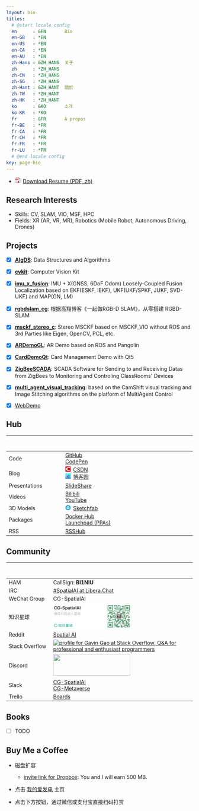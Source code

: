 ```yaml
---
layout: bio
titles:
  # @start locale config
  en      : &EN       Bio
  en-GB   : *EN
  en-US   : *EN
  en-CA   : *EN
  en-AU   : *EN
  zh-Hans : &ZH_HANS  关于
  zh      : *ZH_HANS
  zh-CN   : *ZH_HANS
  zh-SG   : *ZH_HANS
  zh-Hant : &ZH_HANT  關於
  zh-TW   : *ZH_HANT
  zh-HK   : *ZH_HANT
  ko      : &KO       소개
  ko-KR   : *KO
  fr      : &FR       À propos
  fr-BE   : *FR
  fr-CA   : *FR
  fr-CH   : *FR
  fr-FR   : *FR
  fr-LU   : *FR
  # @end locale config
key: page-bio
---
```


* <a href="https://cggos.github.io/assets/HongchenGao-CV.pdf" target="_blank"><img src="assets/images/logo_pdf.jpg" style="width:1em;margin-right:.5em;" alt="PDF icon">Download Resume (PDF, zh)</a>


## Research Interests

* Skills: CV, SLAM, VIO, MSF, HPC
* Fields: XR (AR, VR, MR), Robotics (Mobile Robot, Autonomous Driving, Drones)


## Projects

* [x] **[AlgDS](https://github.com/cggos/AlgDS)**: Data Structures and Algorithms

* [x] **[cvkit](https://github.com/cggos/cvkit)**: Computer Vision Kit 

* [x] **[imu_x_fusion](https://github.com/cggos/imu_x_fusion)**: IMU + X(GNSS, 6DoF Odom) Loosely-Coupled Fusion Localization based on EKF(ESKF, IEKF), UKF(UKF/SPKF, JUKF, SVD-UKF) and MAP(GN, LM)

* [x] **[rgbdslam_cg](https://github.com/cggos/rgbdslam_cg)**: 根据高翔博客《一起做RGB-D SLAM》，从零搭建 RGBD-SLAM

* [x] **[msckf_stereo_c](https://github.com/cggos/msckf_stereo_c)**: Stereo MSCKF based on MSCKF_VIO without ROS and 3rd Parties like Eigen, OpenCV, PCL, etc.

* [x] **[ARDemoGL](https://github.com/cggos/ARDemoGL)**: AR Demo based on ROS and Pangolin

* [x] **[CardDemoQt](https://github.com/cggos/CardDemoQt)**: Card Management Demo with Qt5

* [x] **[ZigBeeSCADA](https://github.com/cggos/ZigBeeSCADA)**: SCADA Software for Sending to and Receiving Datas from ZigBees to Monitoring and Controling ClassRooms' Devices

* [x] **[multi_agent_visual_tracking](https://github.com/cggos/multi_agent_visual_tracking)**: based on the CamShift visual tracking and Image Stitching algorithms on the platform of MultiAgent Control

* [x] [WebDemo](https://cggos.github.io/projects/homepage.html)


## Hub

| &emsp; &emsp; &emsp; &emsp; &emsp; &emsp; &emsp; &emsp; &emsp; &emsp; | &emsp; &emsp; &emsp; &emsp; &emsp; &emsp; &emsp; &emsp; &emsp; &emsp; &emsp; &emsp; &emsp; &emsp; &emsp; &emsp; &emsp; &emsp; &emsp; &emsp; &emsp; &emsp; &emsp; &emsp; &emsp; &emsp; &emsp; &emsp; &emsp; &emsp; |
|---------------|--------|
| Code          | [GitHub](https://github.com/cggos) <br/> [CodePen](https://codepen.io/cggos) |
| Blog          | <a href="https://blog.csdn.net/u011178262"><img src="assets/images/logo_csdn.png" style="width:1em;margin-right:.5em;" alt="CSDN icon">CSDN</a> <br/> <a href="https://www.cnblogs.com/gaohongchen01"><img src="assets/images/logo_cnblogs.jpg" style="width:1em;margin-right:.5em;" alt="cnblogs icon">博客园</a> |
| Presentations | [SlideShare](https://www2.slideshare.net/HongchenGao)  |
| Videos        | [Bilibili](https://space.bilibili.com/158441969) <br/> [YouTube](https://www.youtube.com/channel/UCqcvAd87uSB4rl7fJ0nHGjA)  |
| 3D Models     | <a href="https://sketchfab.com/cggos"><img src="assets/images/logo_sketchfab.png" style="width:1em;margin-right:.5em;" alt="cnblogs icon">Sketchfab</a> |
| Packages      | [Docker Hub](https://hub.docker.com/u/cggos) <br/> [Launchpad (PPAs)](https://launchpad.net/~cggos) |
| RSS           | [RSSHub](https://rsshub.cgabc.xyz) |


## Community

| &emsp; &emsp; &emsp; &emsp; &emsp; &emsp; &emsp; &emsp; &emsp; &emsp; | &emsp; &emsp; &emsp; &emsp; &emsp; &emsp; &emsp; &emsp; &emsp; &emsp; &emsp; &emsp; &emsp; &emsp; &emsp; &emsp; &emsp; &emsp; &emsp; &emsp; &emsp; &emsp; &emsp; &emsp; &emsp; &emsp; &emsp; &emsp; &emsp; &emsp; |
|---------------|--------|
| HAM           | CallSign: **BI1NIU** |
| IRC           | [#SpatialAI at Libera.Chat](https://web.libera.chat/#SpatialAI)  |
| WeChat Group  | CG-SpatialAI |
| 知识星球       | <a href="https://wx.zsxq.com/dweb2/index/group/88858588552122" target="_blank"><img src="/assets/images/logo_zsxq.png" width="210" height="66" alt="" title=""></a> |
| Reddit        | [Spatial AI](https://www.reddit.com/r/SpatialAI/) |
| Stack Overflow | <a href="https://stackoverflow.com/users/6560660/gavin-gao" target="_blank"><img src="https://stackoverflow.com/users/flair/6560660.png" width="208" height="58" alt="profile for Gavin Gao at Stack Overflow, Q&amp;A for professional and enthusiast programmers" title="profile for Gavin Gao at Stack Overflow, Q&amp;A for professional and enthusiast programmers"></a> |
| Discord       | <a href="https://discord.gg/b9MZwBrRsu" target="_blank"><img src="https://styles.redditmedia.com/t5_5fmgdw/styles/image_widget_4hcglv93lvp81.jpg" width="208" height="58" alt="" title=""></a> |
| Slack         | [CG-SpatialAI](https://spatial-ai-3d.slack.com) <br/> [CG-Metaverse](https://metaverse-ai.slack.com) |
| Trello        | [Boards](https://trello.com/cggos/boards) |


## Books

* [ ] TODO


## Buy Me a Coffee

* 磁盘扩容

  - [invite link for Dropbox](https://www.dropbox.com/referrals/AACzo3ugONQq4Ywa8X7lvdz-hPrT5l8fnlY?src=global9): You and I will earn 500 MB.


* 点击 [我的爱发电](https://afdian.net/@CGABC) 主页


* 点击下方按钮，通过微信或支付宝直接扫码打赏

<div id="cyReward" role="cylabs" data-use="reward"></div>
